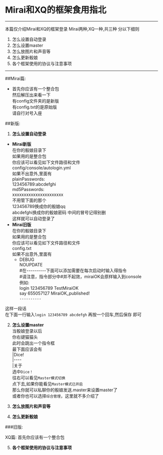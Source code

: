 # Mirai和XQ的框架食用指北

------
本篇仅介绍Mirai和XQ的框架登录
Mirai两种,XQ一种,共三种
分以下细则
1. 怎么设置自动登录
2. 怎么设置master
3. 怎么放图片和声音等
4. 怎么更新骰娘
5. 各个框架使用的协议与注意事项

------
##Mirai篇:
- 首先你应该有一个整合包  
然后解压出来看一下  
有config文件夹的是新版  
有config.txt的是原始版  
请自行对号入座  

##新版:
1. **怎么设置自动登录**   
 - **Mirai新版**  
  在你的骰娘目录下  
  如果用的是整合包  
  你应该可以看见如下文件路径和文件  
  config/console/autologin.yml  
  如果不出意外,里面有  
  plainPasswords:  
  123456789:abcdefghi  
  md5Passwords:  
  xxxxxxxxxxxxxxxxxxxxxx  
  不用管下面的那个  
  123456789换成你的骰娘qq  
  abcdefghi换成你的骰娘密码  中间的冒号记得别删  
  这样就可以自动登录了  
 - **Mirai旧版**  
  在你的骰娘目录下   
  如果用的是整合包  
  你应该可以看见如下文件路径和文件  
  config.txt  
  如果不出意外,里面有  
   - DEBUG   
   NOUPDATE   
   #在----------下面可以添加需要在每次启动时输入得指令  
   #请注意，指令部分中#并不起效，miraiOK会原样输入到console  
   例如:  
   login 123456789 TestMiraiOK  
   say 655057127 MiraiOK_published!   
   `----------`  
 
  这样一段话  
  在下面一行输入`login 123456789 abcdefgh`
  再按一个回车,然后保存
  即可
 
 
 2. **怎么设置master**  
 当骰娘登录以后    
 你右键猫猫头   
 此时会跳出一个指令框   
 最下面应该会有   
 |Dice!    
 |----   
 |关于   
 选中`Dice！`  
 往右可以看见`Master模式切换`  
 点下去,如果你能看见`Master模式已开启`  
 那么你就可以私聊你的骰娘发送.master来设置master了  
 或者你也可以选择`综合管理`，这里就不多介绍了  
3. **怎么放图片和声音等**
 
4. **怎么更新骰娘**
 

###旧版:


XQ篇:
首先你应该有一个整合包



5. **各个框架使用的协议与注意事项**
 
